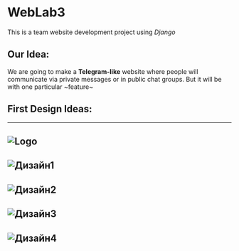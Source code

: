 # WebLab3
This is a team website development project using _Django_


## **Our Idea:**
We are going to make a **Telegram-like** website where people will communicate via private messages or in public chat groups. But it will be with one particular ~feature~


## **First Design Ideas:**
---
![Logo](https://github.com/user-attachments/assets/41f4ad49-57b7-4824-b0f2-d5dc92b2fb84)
---
![Дизайн1](https://github.com/user-attachments/assets/27e097d3-56f5-4230-9226-431467f0320d)
---
![Дизайн2](https://github.com/user-attachments/assets/1355254a-3ae6-4a90-a1a0-770820f831de)
---
![Дизайн3](https://github.com/user-attachments/assets/62b48ec2-7ccd-4936-9c6f-9fb8adb7dce5)
---
![Дизайн4](https://github.com/user-attachments/assets/472aa5e8-6c1c-4eef-82cc-38a8d9ba314e)
---

